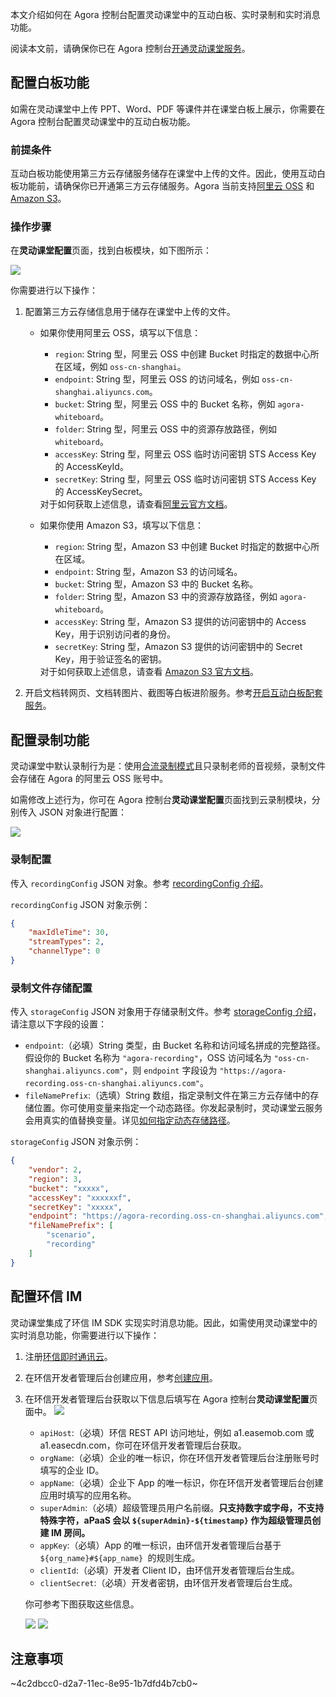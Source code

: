 本文介绍如何在 Agora 控制台配置灵动课堂中的互动白板、实时录制和实时消息功能。

<div class="alert info">阅读本文前，请确保你已在 Agora 控制台<a href="/cn/agora-class/agora_class_enable?platform=Web" target="_blank">开通灵动课堂服务</a>。</div>

## 配置白板功能

如需在灵动课堂中上传 PPT、Word、PDF 等课件并在课堂白板上展示，你需要在 Agora 控制台配置灵动课堂中的互动白板功能。

### 前提条件

互动白板功能使用第三方云存储服务储存在课堂中上传的文件。因此，使用互动白板功能前，请确保你已开通第三方云存储服务。Agora 当前支持<a href="https://www.aliyun.com/product/oss" target="_blank">阿里云 OSS</a> 和 <a href="https://aws.amazon.com/cn/s3/?nc2=h_m1" target="_blank">Amazon S3</a>。

### 操作步骤

在**灵动课堂配置**页面，找到白板模块，如下图所示：

![](https://web-cdn.agora.io/docs-files/1673418335384)

你需要进行以下操作：

1. 配置第三方云存储信息用于储存在课堂中上传的文件。

   - 如果你使用阿里云 OSS，填写以下信息：
     - `region`: String 型，阿里云 OSS 中创建 Bucket 时指定的数据中心所在区域，例如 `oss-cn-shanghai`。
     - `endpoint`: String 型，阿里云 OSS 的访问域名，例如 `oss-cn-shanghai.aliyuncs.com`。
     - `bucket`: String 型，阿里云 OSS 中的 Bucket 名称，例如 `agora-whiteboard`。
     - `folder`: String 型，阿里云 OSS 中的资源存放路径，例如 `whiteboard`。
     - `accessKey`: String 型，阿里云 OSS 临时访问密钥 STS Access Key 的 AccessKeyId。
     - `secretKey`: String 型，阿里云 OSS 临时访问密钥 STS Access Key 的 AccessKeySecret。
     <div class="alert info">对于如何获取上述信息，请查看<a href="https://www.alibabacloud.com/help/zh/object-storage-service/latest/use-a-temporary-credential-provided-by-sts-to-access-oss">阿里云官方文档</a>。</div>

   - 如果你使用 Amazon S3，填写以下信息：
     - `region`: String 型，Amazon S3 中创建 Bucket 时指定的数据中心所在区域。
     - `endpoint`: String 型，Amazon S3 的访问域名。
     - `bucket`: String 型，Amazon S3 中的 Bucket 名称。
     - `folder`: String 型，Amazon S3 中的资源存放路径，例如 `agora-whiteboard`。
     - `accessKey`: String 型，Amazon S3 提供的访问密钥中的 Access Key，用于识别访问者的身份。
     - `secretKey`: String 型，Amazon S3 提供的访问密钥中的 Secret Key，用于验证签名的密钥。
     <div class="alert info">对于如何获取上述信息，请查看 <a href="https://docs.aws.amazon.com/general/latest/gr/s3.html" target="_blank">Amazon S3 官方文档</a>。</div>

2. 开启文档转网页、文档转图片、截图等白板进阶服务。参考<a href="/cn/whiteboard/enable_whiteboard#开启互动白板配套服务" target="_blank">开启互动白板配套服务</a>。

## 配置录制功能

灵动课堂中默认录制行为是：使用<a href="/cn/cloud-recording/cloud_recording_composite_mode?platform=RESTful" target="_blank">合流录制模式</a>且只录制老师的音视频，录制文件会存储在 Agora 的阿里云 OSS 账号中。

如需修改上述行为，你可在 Agora 控制台**灵动课堂配置**页面找到云录制模块，分别传入 JSON 对象进行配置：

![](https://web-cdn.agora.io/docs-files/1641291167789)

### 录制配置

传入 `recordingConfig` JSON 对象。参考 <a href="/cn/cloud-recording/cloud_recording_api_start?platform=RESTful#recordingConfig" target="_blank">recordingConfig 介绍</a>。

`recordingConfig` JSON 对象示例：

```json
{
    "maxIdleTime": 30,
    "streamTypes": 2,
    "channelType": 0
}
```

### 录制文件存储配置

传入 `storageConfig` JSON 对象用于存储录制文件。参考 <a href="/cn/cloud-recording/cloud_recording_api_start?platform=RESTful#storageConfig" target="_blank">storageConfig 介绍</a>，请注意以下字段的设置：
  - `endpoint`:（必填）String 类型，由 Bucket 名称和访问域名拼成的完整路径。假设你的 Bucket 名称为 `"agora-recording"`，OSS 访问域名为 `"oss-cn-shanghai.aliyuncs.com"`，则 `endpoint` 字段设为 `"https://agora-recording.oss-cn-shanghai.aliyuncs.com"`。
  - `fileNamePrefix`:（选填）String 数组，指定录制文件在第三方云存储中的存储位置。你可使用变量来指定一个动态路径。你发起录制时，灵动课堂云服务会用真实的值替换变量。详见[如何指定动态存储路径](/cn/agora-class/faq/agora_class_dynamic_addr)。

`storageConfig` JSON 对象示例：

```json
{
    "vendor": 2,
    "region": 3,
    "bucket": "xxxxx",
    "accessKey": "xxxxxxf",
    "secretKey": "xxxxx",
    "endpoint": "https://agora-recording.oss-cn-shanghai.aliyuncs.com",
    "fileNamePrefix": [
        "scenario",
        "recording"
    ]
}
```

## 配置环信 IM

灵动课堂集成了环信 IM SDK 实现实时消息功能。因此，如需使用灵动课堂中的实时消息功能，你需要进行以下操作：

1. 注册<a href="https://console.easemob.com/user/register" target="_blank">环信即时通讯云</a>。
2. 在环信开发者管理后台创建应用</a>，参考<a href="https://docs-im.easemob.com/im/quickstart/guide/experience#创建应用" target="_blank">创建应用</a>。
3. 在环信开发者管理后台获取以下信息后填写在 Agora 控制台**灵动课堂配置**页面中。
   ![](https://web-cdn.agora.io/docs-files/1641291229597)
   - `apiHost`:（必填）环信 REST API 访问地址，例如 a1.easemob.com 或 a1.easecdn.com，你可在环信开发者管理后台获取。
   - `orgName`:（必填）企业的唯一标识，你在环信开发者管理后台注册账号时填写的企业 ID。
   - `appName`:（必填）企业下 App 的唯一标识，你在环信开发者管理后台创建应用时填写的应用名称。
   - `superAdmin`:（必填）超级管理员用户名前缀。**只支持数字或字母，不支持特殊字符，aPaaS 会以 `${superAdmin}-${timestamp}` 作为超级管理员创建 IM 房间。**
   - `appKey`:（必填）App 的唯一标识，由环信开发者管理后台基于 `${org_name}#${app_name} `的规则生成。
   - `clientId`:（必填）开发者 Client ID，由环信开发者管理后台生成。
   - `clientSecret`:（必填）开发者密钥，由环信开发者管理后台生成。

   你可参考下图获取这些信息。

   ![](https://web-cdn.agora.io/docs-files/1631178001176)
   ![](https://web-cdn.agora.io/docs-files/1631178086130)



## 注意事项

~4c2dbcc0-d2a7-11ec-8e95-1b7dfd4b7cb0~

